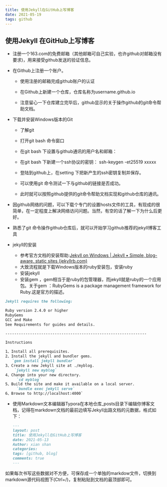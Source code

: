 ```yaml
---
title: 使用Jekyll在GitHub上写博客
date: 2021-05-19
tags: github
---
```



## 使用Jekyll 在GitHub上写博客



* 注册一个163.com的免费邮箱（其他邮箱可自己实验，也许github对邮箱没有要求)，用来接受github发送的验证信息。

* 在Github上注册一个账户。

  * 使用注册的邮箱完成github账户的认证

  * 在Github上新建一个仓库，仓库名称为username.github.io

  * 注意留心一下仓库建立完毕后，github显示的关于操作github的git命令帮助文档。

    

* 下载并安装Windows版本的Git

  * 了解git

  * 打开git bash 命令窗口

  * 在git bash 下设置与github通讯的用户名和邮箱：

  * 在git bash 下新建一个ssh协议的密钥： ssh-keygen   -et25519   xxxxx

  * 登陆到github上，在setting 下把新产生的ssh密钥复制并保存。

  * 可以使用git 命令测试一下与github的链接是否成功。

  * 此时就可以按照github提供的git命令帮助文档实现和github仓库的通讯。

    

* 因github网络的问题，可以下载个专门的设置hosts文件的工具，有现成的很简单，在一定程度上解决网络访问问题。当然，有空的话了解一下为什么后更好。
* 熟悉了git 命令操作github仓库后，就可以开始学习github推荐的jekyll博客工具
* jekyll的安装
  * 参考官方文档的安装帮助:[Jekyll on Windows | Jekyll • Simple, blog-aware, static sites (jekyllrb.com)](https://jekyllrb.com/docs/installation/windows/)
  * 大致流程就是下载Windows版本的ruby安装包，安装ruby
  * 安装jekyll
  * 安装gem  ，gem相当于是ruby的包管理器，而jekyll就是ruby的一个应用包。关于gem ：RubyGems is a package management framework for Ruby.这是官方的描述。

```markdown
Jekyll requires the following:

Ruby version 2.4.0 or higher
RubyGems
GCC and Make
See Requirements for guides and details.

---------------------------------------------------------------

Instructions

1、Install all prerequisites.
2、Install the jekyll and bundler gems.
   `gem install jekyll bundler`
3、Create a new Jekyll site at ./myblog.
    `jekyll new myblog`
4、Change into your new directory.
     `cd myblog`
5、Build the site and make it available on a local server.
     `bundle exec jekyll serve`
6、Browse to http://localhost:4000`


```

* 使用Markdown文本编辑器Typora在本地仓库_posts目录下编辑你博客文档，记得在markdown文档的最前边填写Jekyll出路文档的元数据，格式如下：

  ```markdown
  ---
  layout: post
  title: 使用Jekyll在GitHub上写博客
  date: 2021-05-13
  Author: xian shan 
  categories: 
  tags: [github, blog]
  comments: true
  ---

如果每次书写这些数据对不方便，可保存成一个单独的markdow文件，切换到markdown源代码视图下(Ctrl+/)，复制粘贴到文档的最顶部即可。

